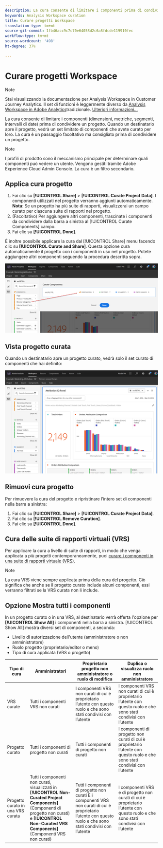 ```yaml
---
description: La cura consente di limitare i componenti prima di condividere un progetto.
keywords: Analysis Workspace curation
title: Curare progetti Workspace
translation-type: tm+mt
source-git-commit: 1fb46acc9c7c70e64058d2c6a8fdcde119910fec
workflow-type: tm+mt
source-wordcount: '498'
ht-degree: 37%

---
```



# Curare progetti Workspace

>[!NOTE]
>
>Stai visualizzando la documentazione per  Analysis Workspace in Customer Journey Analytics. Il set di funzioni è leggermente diverso da [Analysis Workspace in Adobe  Analytics](https://docs.adobe.com/content/help/it-IT/analytics/analyze/analysis-workspace/home.html)tradizionale. [Ulteriori informazioni...](/help/getting-started/cja-aa.md)

La cura consente di limitare i componenti (dimensioni, metriche, segmenti, intervalli di date) prima di condividere un progetto. Quando un destinatario apre il progetto, vedrà un set limitato di componenti che avete curato per loro. La cura è un passaggio facoltativo ma consigliato prima di condividere un progetto.

>[!NOTE]
> I profili di prodotto sono il meccanismo principale per determinare quali componenti può vedere un utente. Vengono gestiti tramite Adobe Experience Cloud  Admin Console. La cura è un filtro secondario.

## Applica cura progetto

1. Fai clic su **[!UICONTROL Share]** > **[!UICONTROL Curate Project Data]**.
I componenti utilizzati nel progetto verranno aggiunti automaticamente.
   **Nota**: Se un progetto ha più suite di rapporti, visualizzerai un campo curato per ciascuna suite di rapporti nel progetto.
1. (Facoltativo) Per aggiungere altri componenti, trascinate i componenti da condividere dalla barra a sinistra al [!UICONTROL Curate Components] campo.
1. Fai clic su **[!UICONTROL Done]**.

È inoltre possibile applicare la cura dal [!UICONTROL Share] menu facendo clic su **[!UICONTROL Curate and Share]**. Questa opzione cura automaticamente il progetto con i componenti in uso nel progetto. Potete aggiungere altri componenti seguendo la procedura descritta sopra.

![](assets/curation-field.png)

## Vista progetto curata

Quando un destinatario apre un progetto curato, vedrà solo il set curato di componenti che hai definito:

![](assets/curate-project.png)

## Rimuovi cura progetto

Per rimuovere la cura del progetto e ripristinare l’intero set di componenti nella barra a sinistra:
1. Fai clic su **[!UICONTROL Share]** > **[!UICONTROL Curate Project Data]**.
1. Fai clic su **[!UICONTROL Remove Curation]**.
1. Fai clic su **[!UICONTROL Done]**.

## Cura delle suite di rapporti virtuali (VRS)

Per applicare la cura a livello di suite di rapporti, in modo che venga applicata a più progetti contemporaneamente, puoi [curare i componenti in una suite di rapporti virtuale (VRS)](https://docs.adobe.com/content/help/it-IT/analytics/components/virtual-report-suites/vrs-components.html).

>[!NOTE]
> La cura VRS viene sempre applicata prima della cura del progetto. Ciò significa che anche se il progetto curato include alcuni componenti, essi verranno filtrati se la VRS curata non li include.

## Opzione Mostra tutti i componenti

In un progetto curato o in una VRS, al destinatario verrà offerta l&#39;opzione per **[!UICONTROL Show All]** i componenti nella barra a sinistra. [!UICONTROL Show All] mostra diversi set di componenti, a seconda:

* Livello di autorizzazione dell&#39;utente (amministratore o non amministratore)
* Ruolo progetto (proprietario/editor o meno)
* Tipo di cura applicata (VRS o progetto)

| Tipo di cura | Amministratori | Proprietario progetto non amministratore o ruolo di modifica | Duplica o visualizza ruolo non amministratore |
|---|---|---|---|
| VRS curate | Tutti i componenti VRS non curati | I componenti VRS non curati di cui è proprietario l’utente con questo ruolo e che sono stati condivisi con l’utente | I componenti VRS non curati di cui è proprietario l’utente con questo ruolo e che sono stati condivisi con l’utente |
| Progetto curato | Tutti i componenti di progetto non curati | Tutti i componenti di progetto non curati | I componenti di progetto non curati di cui è proprietario l’utente con questo ruolo e che sono stati condivisi con l’utente |
| Progetto curato in una VRS curata | Tutti i componenti non curati, visualizzati in  **[!UICONTROL Non-Curated Project Components]** (Componenti di progetto non curati) e **[!UICONTROL Non-Curated VRS Components]** (Componenti VRS non curati) | Tutti i componenti di progetto non curati E i componenti VRS non curati di cui è proprietario l’utente con questo ruolo e che sono stati condivisi con l’utente | I componenti VRS e di progetto non curati di cui è proprietario l’utente con questo ruolo e che sono stati condivisi con l’utente |
